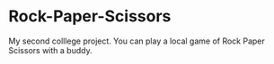 # Rock-Paper-Scissors
My second colllege project. You can play a local game of Rock Paper Scissors with a buddy.
